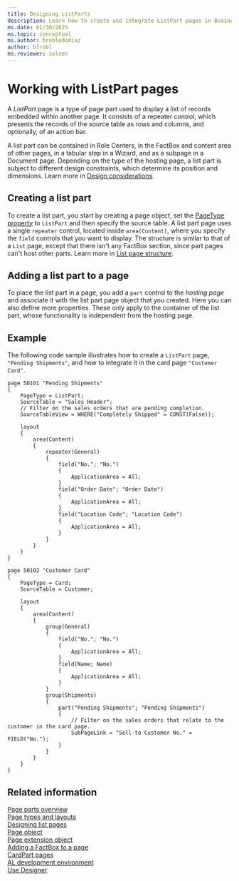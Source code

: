 ```yaml
---
title: Designing ListParts
description: Learn how to create and integrate ListPart pages in Business Central.
ms.date: 01/30/2025
ms.topic: conceptual
ms.author: brobledodiaz
author: blrobl
ms.reviewer: solsen
---
```


# Working with ListPart pages

A *ListPart* page is a type of page part used to display a list of records embedded within another page. It consists of a repeater control, which presents the records of the source table as rows and columns, and optionally, of an action bar.

A list part can be contained in Role Centers, in the FactBox and content area of other pages, in a tabular step in a Wizard, and as a subpage in a Document page. Depending on the type of the hosting page, a list part is subject to different design constraints, which determine its position and dimensions. Learn more in [Design considerations](devenv-designing-parts.md#design-considerations).

## Creating a list part

To create a list part, you start by creating a page object, set the [PageType property](properties/devenv-pagetype-property.md) to `ListPart` and then specify the source table. A list part page uses a single `repeater` control, located inside `area(Content)`, where you specify the `field` controls that you want to display. The structure is similar to that of a `List` page, except that there isn't any FactBox section, since part pages can't host other parts. Learn more in [List page structure](devenv-designing-list-pages.md?tabs=structure#structure-1). 

## Adding a list part to a page

To place the list part in a page, you add a `part` control to the *hosting page* and associate it with the list part page object that you created. Here you can also define more properties. These only apply to the container of the list part, whose functionality is independent from the hosting page.

## Example

The following code sample illustrates how to create a `ListPart` page, `"Pending Shipments"`, and how to integrate it in the card page `"Customer Card"`. 

```AL
page 50101 "Pending Shipments"
{
    PageType = ListPart;
    SourceTable = "Sales Header";
    // Filter on the sales orders that are pending completion.
    SourceTableView = WHERE("Completely Shipped" = CONST(False));

    layout
    {
        area(Content)
        {
            repeater(General)
            {
                field("No."; "No.")
                {
                    ApplicationArea = All;
                }
                field("Order Date"; "Order Date")
                {
                    ApplicationArea = All;
                }
                field("Location Code"; "Location Code")
                {
                    ApplicationArea = All;
                }
            }
        }
    }
}

page 50102 "Customer Card"
{
    PageType = Card;
    SourceTable = Customer;

    layout
    {
        area(Content)
        {
            group(General)
            {
                field("No."; "No.")
                {
                    ApplicationArea = All;
                }
                field(Name; Name)
                {
                    ApplicationArea = All;
                }
            }
            group(Shipments)
            {
                part("Pending Shipments"; "Pending Shipments")
                {
                    // Filter on the sales orders that relate to the customer in the card page.
                    SubPageLink = "Sell-to Customer No." = FIELD("No.");
                }
            }
        }
    }
}
```

## Related information

[Page parts overview](devenv-designing-parts.md)  
[Page types and layouts](devenv-page-types-and-layouts.md)  
[Designing list pages](devenv-designing-list-pages.md)  
[Page object](devenv-page-object.md)  
[Page extension object](devenv-page-ext-object.md)  
[Adding a FactBox to a page](devenv-adding-a-factbox-to-page.md)  
[CardPart pages](devenv-designing-cardparts.md)  
[AL development environment](devenv-reference-overview.md)  
[Use Designer](devenv-inclient-designer.md)  